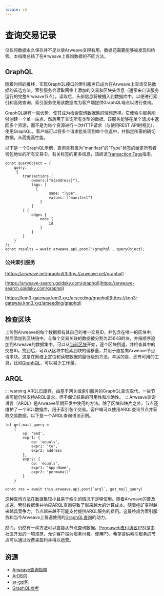 ```yaml
---
locale: zh
---
```

# 查询交易记录
仅仅将数据永久保存并不足以使Arweave变得有用，数据还需要能够被发现和检索。本指南总结了在Arweave上查询数据的不同方法。

## GraphQL
随着时间的推移，实现GraphQL接口的索引服务已成为在Arweave上查询交易数据的首选方法。索引服务会读取网络上添加的交易和区块头信息（通常来自该服务运行的完整Arweave节点）。读取后，头部信息将被插入到数据库中，以便进行索引和高效查询。索引服务使用该数据库为客户端提供GraphQL端点以进行查询。

GraphQL拥有一些优势，使其成为检索查询数据集的理想选择。它使索引服务能够创建一个单一端点，然后用于查询所有类型的数据。该服务能够在单个请求中返回多个资源，而不是为每个资源进行一次HTTP请求（与使用REST API时相比）。使用GraphQL，客户端可以将多个请求批处理到单个往返中，并指定所需的确切数据，从而提高性能。

以下是一个GraphQL示例，查询具有值为"manifest"的"Type"标签的给定所有者钱包地址的所有交易ID。有关标签的更多信息，请阅读[Transaction Tags](tags.md)指南。

```js:no-line-numbers
const queryObject = {
	query:
	`{
		transactions (
			owners:["${address}"],
			tags: [
			  {
					name: "Type",
					values: ["manifest"]
				}
			]
		) {
			edges {
				node {
					id
				}
			}
		}
	}`
};
const results = await arweave.api.post('/graphql', queryObject);
```

### 公共索引服务
[https://arweave.net/graphql](https://arweave.net/graphql)

[https://arweave-search.goldsky.com/graphql](https://arweave-search.goldsky.com/graphql)

[https://knn3-gateway.knn3.xyz/arseeding/graphql](https://knn3-gateway.knn3.xyz/arseeding/graphql)

## 检查区块
上传到Arweave的每个数据都有其自己的唯一交易ID，并包含在唯一的区块中，然后添加到区块链中。与每个交易关联的数据被分割为256KB的块，并按顺序追加到Arweave的数据集中。可以从[当前区块](https://arweave.net/block/current)开始，逐个区块倒退，并检查其中的交易ID。找到后，可以从区块中检索到块的偏移量，并用于直接向Arweave节点请求块。这是在网络上定位和读取数据的最低级别方法。幸运的是，还有可用的工具，比如[GraphQL](#graphql)，可以减少工作量。

## ARQL
::: warning
ARQL已废弃，由基于网关或索引服务的GraphQL查询取代。一些节点可能仍然支持ARQL请求，但不保证结果的可用性和准确性。
:::
Arweave查询语言（ARQL）是Arweave早期开发中使用的方法。除了区块和块片之外，节点还维护了一个SQL数据库，用于索引各个交易。客户端可以使用ARQL查询节点并获取交易数据。以下是一个ARQL查询语法示例。

```js:no-line-numbers
let get_mail_query =
	{
		op: 'and',
		expr1: {
			op: 'equals',
			expr1: 'to',
			expr2: address
		},
		expr2: {
			op: 'equals',
			expr1: 'App-Name',
			expr2: 'permamail'
		}
	}

const res = await this.arweave.api.post(`arql`, get_mail_query)
```
这种查询方法在数据集较小且易于索引的情况下足够使用。随着Arweave的普及加速，索引数据集并响应ARQL查询导致了越来越大的计算成本。随着挖矿变得越来越具竞争力，节点越来越不可能支付提供ARQL服务的费用。这最终成为索引服务和当今Arweave上普遍使用的[GraphQL查询](#graphql)的动力。

然而，仍然有一种方法可以直接从节点查询数据。[Permaweb支付协议(P3)](https://arweave.net/UoDCeYYmamvnc0mrElUxr5rMKUYRaujo9nmci206WjQ)是由社区开发的一项规范，允许客户端为服务付费。使用P3，希望提供索引服务的节点可以通过收费来盈利并得以运营。

## 资源
* [Arweave查询指南](../guides/querying-arweave/queryingArweave.md)
* [ArDB包](../guides/querying-arweave/ardb.md)
* [ar-gql包](../guides/querying-arweave/ar-gql.md)
* [GraphQL参考](../references/gql.md)